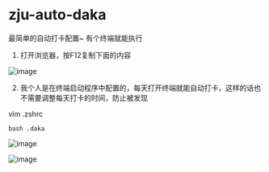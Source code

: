 # zju-auto-daka
最简单的自动打卡配置~ 有个终端就能执行


1. 打开浏览器，按F12复制下面的内容

![image](https://user-images.githubusercontent.com/71813586/146666518-512ab503-dd23-4145-b702-1d9f8ace301d.png)


2. 我个人是在终端启动程序中配置的，每天打开终端就能自动打卡，这样的话也不需要调整每天打卡的时间，防止被发现

vim .zshrc
```shell
bash .daka
```
![image](https://user-images.githubusercontent.com/71813586/146666553-be734669-cc9e-44bc-aa8d-7e4c580456ee.png)

![image](https://user-images.githubusercontent.com/71813586/146666562-2cedc0b7-7c71-4029-b3e7-f2bd7259ab2a.png)
